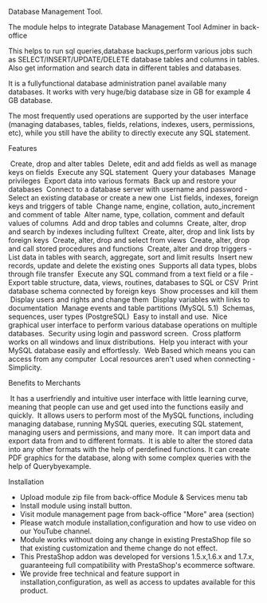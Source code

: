 Database Management Tool.

The module helps to integrate Database Management Tool Adminer in back-office

This helps to run sql queries,database backups,perform various jobs such as 
SELECT/INSERT/UPDATE/DELETE database tables and columns
in tables. Also get information and search data in different tables and databases.

It is a fully­functional database administration panel available many databases. It works 
with very huge/big database size in GB for example 4 GB database.

The most frequently used operations are supported by the user interface (managing 
databases, tables, fields, relations, indexes, users, permissions, etc), while you still have the 
ability to directly execute any SQL statement.

Features

­ Create, drop and alter tables
­ Delete, edit and add fields as well as manage keys on fields
­ Execute any SQL statement
­ Query your databases
­ Manage privileges
­ Export data into various formats
­ Back up and restore your databases
­ Connect to a database server with username and password
­ Select an existing database or create a new one
­ List fields, indexes, foreign keys and triggers of table
­ Change name, engine, collation, auto_increment and comment of table
­ Alter name, type, collation, comment and default values of columns
­ Add and drop tables and columns
­ Create, alter, drop and search by indexes including fulltext
­ Create, alter, drop and link lists by foreign keys
­ Create, alter, drop and select from views
­ Create, alter, drop and call stored procedures and functions
­ Create, alter and drop triggers
­ List data in tables with search, aggregate, sort and limit results
­ Insert new records, update and delete the existing ones
­ Supports all data types, blobs through file transfer
­ Execute any SQL command from a text field or a file
­ Export table structure, data, views, routines, databases to SQL or CSV
­ Print database schema connected by foreign keys
­ Show processes and kill them
­ Display users and rights and change them
­ Display variables with links to documentation
­ Manage events and table partitions (MySQL 5.1)
­ Schemas, sequences, user types (PostgreSQL)
­ Easy to install and use.
­ Nice graphical user interface to perform various database operations on multiple 
databases.
­ Security using login and password screen.
­ Cross platform works on all windows and linux distributions.
­ Help you interact with your MySQL database easily and effortlessly.
­ Web Based which means you can access from any computer
­ Local resources aren't used when connecting
­ Simplicity.

Benefits to Merchants

­ It has a user­friendly and intuitive user interface with little learning curve, meaning that 
people can use and get used into the functions easily and quickly.
­ It allows users to perform most of the MySQL functions, including managing database, 
running MySQL queries, executing SQL statement, managing users and permissions, and 
many more.
­ It can import data and export data from and to different formats.
­ It is able to alter the stored data into any other formats with the help of per­defined 
functions.­ It can create PDF graphics for the database, along with some complex queries with the 
help of Query­by­example.

Installation

- Upload module zip file from back-office Module & Services menu tab
- Install module using install button.
- Visit module management page from back-office "More" area (section)
- Please watch module installation,configuration and how to use video on our YouTube channel.
- Module works without doing any change in existing PrestaShop file so that existing customization and theme change do not effect.
- This PrestaShop addon was developed for versions 1.5.x,1.6.x and 1.7.x, guaranteeing full compatibility with PrestaShop's ecommerce software.
- We provide free technical and feature support in installation,configuration, as well as access to updates available for this product.


